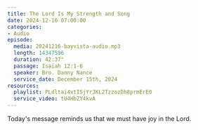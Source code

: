 ```yaml
---
title: The Lord Is My Strength and Song
date: 2024-12-16 07:00:00
categories:
- Audio
episode:
  media: 20241216-bayvista-audio.mp3
  length: 14347596
  duration: 42:37"
  passage: Isaiah 12:1-6
  speaker: Bro. Danny Nance
  service_date: December 15th, 2024
resources:
  playlist: PLdltai4xtI5jYrJKL2TzzozDh8prmErE0
  service_video: tU4HbZY4kvA
---
```

Today's message reminds us that we must have joy in the Lord.
